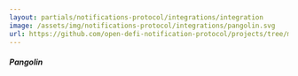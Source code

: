 ```yaml
---
layout: partials/notifications-protocol/integrations/integration
image: /assets/img/notifications-protocol/integrations/pangolin.svg
url: https://github.com/open-defi-notification-protocol/projects/tree/master/pangolin
---
```


##### Pangolin
